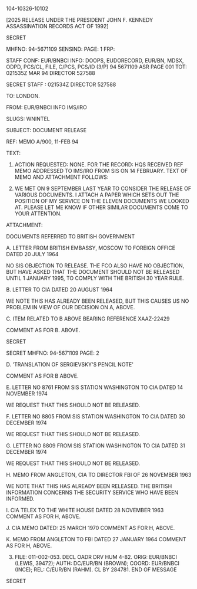 104-10326-10102

[2025 RELEASE UNDER THE PRESIDENT JOHN F. KENNEDY ASSASSINATION RECORDS ACT OF 1992]

SECRET

MHFNO: 94-5671109
SENSIND:
PAGE: 1
FRP:

STAFF
CONF: EUR/BNBCI
INFO: DOOPS, EUDORECORD, EUR/BN, MDSX, ODPD, PCS/CL,
FILE, C/PCS, PCS/ID (3/P)
94 5671109
ASR
PAGE 001
TOT: 021535Z MAR 94
DIRECTOR 527588

SECRET
STAFF : 021534Z DIRECTOR 527588

TO:
LONDON.

FROM: EUR/BNBCI INFO IMS/IRO

SLUGS: WNINTEL

SUBJECT: DOCUMENT RELEASE

REF: MEMO A/900, 11-FEB 94

TEXT:

1. ACTION REQUESTED: NONE. FOR THE RECORD: HQS
RECEIVED REF MEMO ADDRESSED TO IMS/IRO FROM SIS ON 14 FEBRUARY.
TEXT OF MEMO AND ATTACHMENT FOLLOWS:

2. WE MET ON 9 SEPTEMBER LAST YEAR TO CONSIDER THE
RELEASE OF VARIOUS DOCUMENTS. I ATTACH A PAPER WHICH SETS OUT
THE POSITION OF MY SERVICE ON THE ELEVEN DOCUMENTS WE LOOKED AT.
PLEASE LET ME KNOW IF OTHER SIMILAR DOCUMENTS COME TO YOUR
ATTENTION.

ATTACHMENT:

DOCUMENTS REFERRED TO BRITISH GOVERNMENT

A. LETTER FROM BRITISH EMBASSY, MOSCOW TO FOREIGN OFFICE
DATED 20 JULY 1964

NO SIS OBJECTION TO RELEASE. THE FCO ALSO HAVE NO
OBJECTION, BUT HAVE ASKED THAT THE DOCUMENT SHOULD NOT
BE RELEASED UNTIL 1 JANUARY 1995, TO COMPLY WITH THE
BRITISH 30 YEAR RULE.

B. <WARREN COMMISSION>LETTER TO CIA DATED 20 AUGUST 1964

WE NOTE THIS HAS ALREADY BEEN RELEASED, BUT THIS CAUSES
US NO PROBLEM IN VIEW OF OUR DECISION ON A, ABOVE.

C. ITEM RELATED TO B ABOVE BEARING REFERENCE XAAZ-22429

COMMENT AS FOR B. ABOVE.

SECRET

SECRET
MHFNO: 94-5671109 PAGE: 2

D. 'TRANSLATION OF SERGIEVSKY'S PENCIL NOTE'

COMMENT AS FOR B ABOVE.

E. LETTER NO 8761 FROM SIS STATION WASHINGTON TO CIA
DATED 14 NOVEMBER 1974

WE REQUEST THAT THIS SHOULD NOT BE RELEASED.

F. LETTER NO 8805 FROM SIS STATION WASHINGTON TO CIA
DATED 30 DECEMBER 1974

WE REQUEST THAT THIS SHOULD NOT BE RELEASED.

G. LETTER NO 8809 FROM SIS STATION WASHINGTON TO CIA
DATED 31 DECEMBER 1974

WE REQUEST THAT THIS SHOULD NOT BE RELEASED.

H. MEMO FROM ANGLETON, CIA TO DIRECTOR FBI OF 26 NOVEMBER
1963

WE NOTE THAT THIS HAS ALREADY BEEN RELEASED. THE
BRITISH INFORMATION CONCERNS THE SECURITY SERVICE WHO
HAVE BEEN INFORMED.

I. CIA TELEX TO THE WHITE HOUSE DATED 28 NOVEMBER 1963
COMMENT AS FOR H, ABOVE.

J. CIA MEMO DATED: 25 MARCH 1970
COMMENT AS FOR H, ABOVE.

K. MEMO FROM ANGLETON TO FBI DATED 27 JANUARY 1964
COMMENT AS FOR H, ABOVE.

3. FILE: 011-002-053. DECL OADR DRV HUM 4-82.
ORIG: EUR/BNBCI (LEWIS, 39472); AUTH: DC/EUR/BN (BROWN); COORD:
EUR/BNBCI (INCE); REL: C/EUR/BN (RAHM). CL BY 284781.
END OF MESSAGE

SECRET
